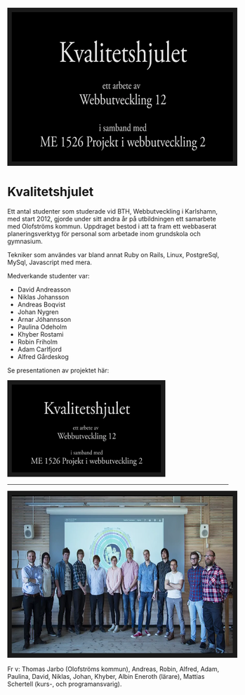 <img src="https://raw.githubusercontent.com/dite-bth/alumner/master/kvalitetshjulet/kvalitetshjul.png"
alt="Kvalitetshjulet" width="640" height="340" border="10" />

# Kvalitetshjulet
Ett antal studenter som studerade vid BTH, Webbutveckling i Karlshamn, med start 2012, gjorde under sitt andra år på utbildningen ett samarbete med Olofströms kommun.
Uppdraget bestod i att ta fram ett webbaserat planeringsverktyg för personal som arbetade inom grundskola och gymnasium.

Tekniker som användes var bland annat Ruby on Rails, Linux, PostgreSql, MySql, Javascript med mera.

Medverkande studenter var:
- David Andreasson
- Niklas Johansson
- Andreas Boqvist
- Johan Nygren
- Arnar Jóhannsson
- Paulina Odeholm
- Khyber Rostami
- Robin Friholm
- Adam Carlfjord
- Alfred Gårdeskog


Se presentationen av projektet här:

<a href="https://www.youtube.com/watch?v=3ttF7cCxcKQ" target="_blank"><img src="https://raw.githubusercontent.com/dite-bth/alumner/master/kvalitetshjulet/kvalitetshjul.png"
alt="Presentation Kvalitetshjulet" width="340" height="200" border="10" /></a>




---


<img src="https://raw.githubusercontent.com/dite-bth/alumner/master/kvalitetshjulet/members.png" alt="Medlemmar Kvalitetshjulet" width="540" height="360" border="10" />

Fr v: Thomas Jarbo (Olofströms kommun), Andreas, Robin, Alfred, Adam, Paulina, David, Niklas, Johan, Khyber, Albin Eneroth (lärare), Mattias Schertell (kurs-, och programansvarig).